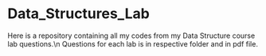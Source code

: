 # Data_Structures_Lab

Here is a repository containing all my codes from my Data Structure course lab questions.\n
Questions for each lab is in respective folder and in pdf file.

